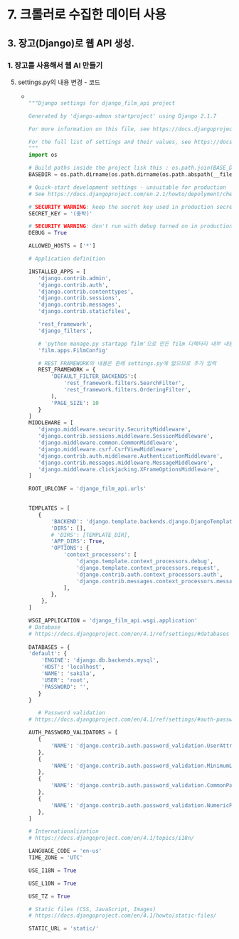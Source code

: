 # 7. 크롤러로 수집한 데이터 사용
## 3. 장고(Django)로 웹 API 생성.
### 1. 장고를 사용해서 웹 AI 만들기
5. settings.py의 내용 변경 - 코드
   - ```python
     
     """Django settings for django_film_api project

     Generated by 'django-admon startproject' using Django 2.1.7

     For more information on this file, see https://docs.djangoproject.com/en/2.1/topics/settings/

     For the full list of settings and their values, see https://docs.djagoproject.com/en/2.1/ref/settings/
     """
     import os

     # Build paths inside the project lisk this : os.path.join(BASE_DIR,...)
     BASEDIR = os.path.dirname(os.path.dirname(os.path.abspath(__file)))

     # Quick-start development settings - unsuitable for production
     # See https://docs.djangoproject.com/en.2.1/howto/depolyment/checklist

     # SECURITY WARNING: keep the secret key used in production secret!
     SECRET_KEY = '(중략)'

     # SECURITY WARNING: don't run with debug turned on in production!
     DEBUG = True

     ALLOWED_HOSTS = ['*']

     # Application definition

     INSTALLED_APPS = [
        'django.contrib.admin',
        'django.contrib.auth',
        'django.contrib.contenttypes',
        'django.contrib.sessions',
        'django.contrib.messages',
        'django.contrib.staticfiles',

        'rest_framework',
        'django_filters',

        # 'python manage.py startapp film'으로 만든 film 디렉터리 내부 내용 활성화
        'film.apps.FilmConfig'

        # REST_FRAMEWORK의 내용은 원래 settings.py에 없으므로 추가 입력
        REST_FRAMEWORK = {
            'DEFAULT_FILTER_BACKENDS':(
                'rest_framework.filters.SearchFilter',
                'rest_framework.filters.OrderingFilter',
            ),
            'PAGE_SIZE': 10
        }
     ]
     MIDDLEWARE = [
        'django.middleware.security.SecurityMiddleware',
        'django.contrib.sessions.middleware.SessionMiddleware',
        'django.middleware.common.CommonMiddleware',
        'django.middleware.csrf.CsrfViewMiddleware',
        'django.contrib.auth.middleware.AuthenticationMiddleware',
        'django.contrib.messages.middleware.MessageMiddleware',
        'django.middleware.clickjacking.XFrameOptionsMiddleware',
     ]

     ROOT_URLCONF = 'django_film_api.urls'

    
     TEMPLATES = [
        {
            'BACKEND': 'django.template.backends.django.DjangoTemplates',
            'DIRS': [],
            # 'DIRS': [TEMPLATE_DIR],
            'APP_DIRS': True,
            'OPTIONS': {
                'context_processors': [
                    'django.template.context_processors.debug',
                    'django.template.context_processors.request',
                    'django.contrib.auth.context_processors.auth',
                    'django.contrib.messages.context_processors.messages',
                ],
            },
         },
     ]

     WSGI_APPLICATION = 'django_film_api.wsgi.application'
     # Database
     # https://docs.djangoproject.com/en/4.1/ref/settings/#databases
    
     DATABASES = {
     'default': {
         'ENGINE': 'django.db.backends.mysql',
         'HOST': 'localhost',
         'NAME': 'sakila',
         'USER': 'root',
         'PASSWORD': '',
        }
     }

        # Password validation
     # https://docs.djangoproject.com/en/4.1/ref/settings/#auth-password-validators

     AUTH_PASSWORD_VALIDATORS = [
        {
            'NAME': 'django.contrib.auth.password_validation.UserAttributeSimilarityValidator',
        },
        {
            'NAME': 'django.contrib.auth.password_validation.MinimumLengthValidator',
        },
        {
            'NAME': 'django.contrib.auth.password_validation.CommonPasswordValidator',
        },
        {
            'NAME': 'django.contrib.auth.password_validation.NumericPasswordValidator',
        },
     ]

     # Internationalization
     # https://docs.djangoproject.com/en/4.1/topics/i18n/

     LANGUAGE_CODE = 'en-us'
     TIME_ZONE = 'UTC'

     USE_I18N = True

     USE_L10N = True

     USE_TZ = True

     # Static files (CSS, JavaScript, Images)
     # https://docs.djangoproject.com/en/4.1/howto/static-files/

     STATIC_URL = 'static/'
     ```
     